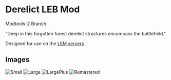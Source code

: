 # Derelict LEB Mod

Modtools-2 Branch

"Deep in this forgotten forest derelict structures encompass the battlefield."

Designed for use on the [LEM servers](http://www.legacyminigames.net/) 

## Images
![Small](https://github.com/S-N00B-1/Derelict-LEB-Mod/assets/49575478/80f1b0ae-98fb-4239-95bb-f09469ba9797)
![Large](https://github.com/S-N00B-1/Derelict-LEB-Mod/assets/49575478/491fc019-41cd-46bd-83f7-7060859591dd)
![LargePlus](https://github.com/S-N00B-1/Derelict-LEB-Mod/assets/49575478/27409012-579e-425e-ae99-1131bd0b1b32)
![Remastered](https://github.com/S-N00B-1/Derelict-LEB-Mod/assets/49575478/15b24840-2154-44ea-bdd2-e8df58051d0d)
